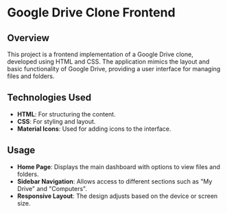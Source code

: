 # Google Drive Clone Frontend

## Overview
This project is a frontend implementation of a Google Drive clone, developed using HTML and CSS. The application mimics the layout and basic functionality of Google Drive, providing a user interface for managing files and folders.

## Technologies Used
- **HTML**: For structuring the content.
- **CSS**: For styling and layout.
- **Material Icons**: Used for adding icons to the interface.

## Usage
- **Home Page**: Displays the main dashboard with options to view files and folders.
- **Sidebar Navigation**: Allows access to different sections such as "My Drive" and "Computers".
- **Responsive Layout**: The design adjusts based on the device or screen size.
